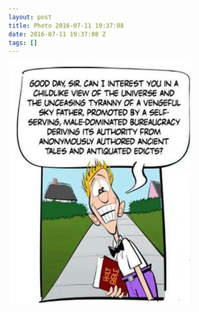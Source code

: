 ```yaml
---
layout: post
title: Photo 2016-07-11 19:37:08
date: 2016-07-11 19:37:08 Z
tags: []
---
```

![](/media/2016/07/147251007599.jpg)
